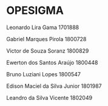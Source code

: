 # OPESIGMA

Leonardo Lira Gama 1701888

Gabriel Marques Pirola 1800728

Victor de Souza Soranz 1800829

Ewerton dos Santos Araújo 1800448

Bruno Luziani Lopes 1800547

Edison Maciel da Silva Junior 1801987

Leandro da Silva Vicente 1802049
